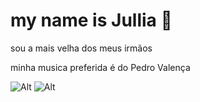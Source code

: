 # my name is Jullia 🥰
sou a mais velha dos meus irmãos

minha musica preferida é do Pedro Valença

![Alt](https://cirandadefilmes.com.br/wp-content/uploads/2020/10/Copia-de-001-e1603224722875.jpg)
![Alt](https://akamai.sscdn.co/letras/385x349/fotos/6/c/3/a/6c3a8b3acbc9ebae34f8cffd18eb962c.jpg)



<!---
jullia3012/jullia3012 is a ✨ special ✨ repository because its `README.md` (this file) appears on your GitHub profile.
You can click
--->
